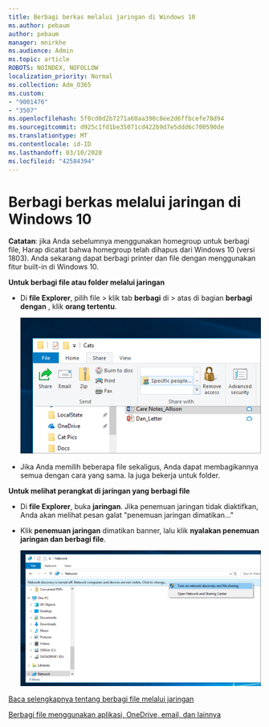 ```yaml
---
title: Berbagi berkas melalui jaringan di Windows 10
ms.author: pebaum
author: pebaum
manager: mnirkhe
ms.audience: Admin
ms.topic: article
ROBOTS: NOINDEX, NOFOLLOW
localization_priority: Normal
ms.collection: Adm_O365
ms.custom:
- "9001476"
- "3507"
ms.openlocfilehash: 5f0cd0d2b7271a60aa390c8ee2d6ffbcefe78d94
ms.sourcegitcommit: d925c1fd1be35071cd422b9d7e5ddd6c700590de
ms.translationtype: MT
ms.contentlocale: id-ID
ms.lasthandoff: 03/10/2020
ms.locfileid: "42584394"
---
```

# <a name="file-sharing-over-a-network-in-windows-10"></a>Berbagi berkas melalui jaringan di Windows 10

**Catatan**: jika Anda sebelumnya menggunakan homegroup untuk berbagi file, Harap dicatat bahwa homegroup telah dihapus dari Windows 10 (versi 1803). Anda sekarang dapat berbagi printer dan file dengan menggunakan fitur built-in di Windows 10.

**Untuk berbagi file atau folder melalui jaringan**

- Di **file Explorer**, pilih file > klik tab **berbagi** di > atas di bagian **berbagi dengan** , klik **orang tertentu**.

    ![Berbagi file dengan orang tertentu.](media/share-with-specific-people.png)
          
- Jika Anda memilih beberapa file sekaligus, Anda dapat membagikannya semua dengan cara yang sama. Ia juga bekerja untuk folder.

**Untuk melihat perangkat di jaringan yang berbagi file**

- Di **file Explorer**, buka **jaringan**. Jika penemuan jaringan tidak diaktifkan, Anda akan melihat pesan galat "penemuan jaringan dimatikan..."

- Klik **penemuan jaringan** dimatikan banner, lalu klik **nyalakan penemuan jaringan dan berbagi file**.

    ![Aktifkan penemuan jaringan dan berbagi file.](media/turn-on-network-discovery.png)

[Baca selengkapnya tentang berbagi file melalui jaringan](https://support.microsoft.com/help/4092694/windows-10-file-sharing-over-a-network)

[Berbagi file menggunakan aplikasi, OneDrive, email, dan lainnya](https://support.microsoft.com/help/4027674/windows-10-share-files-in-file-explorer)
